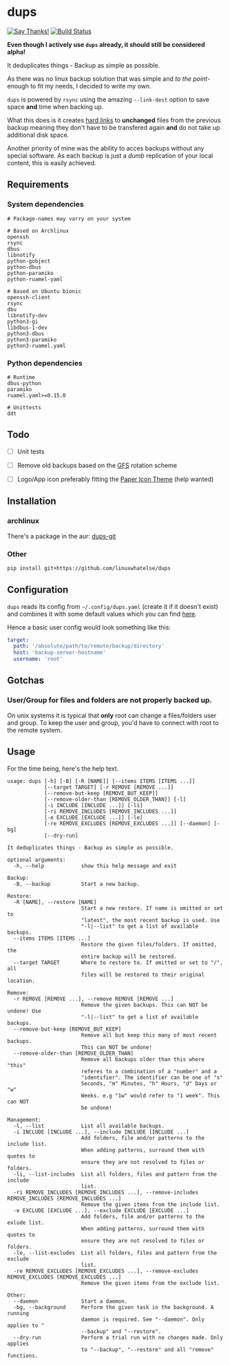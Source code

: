 dups
====
[![Say Thanks!](https://img.shields.io/badge/say-thanks-e91e63.svg)](https://saythanks.io/to/tadly)
[![Build Status](https://travis-ci.org/linuxwhatelse/dups.svg?branch=master)](https://travis-ci.org/linuxwhatelse/dups)

**Even though I actively use `dups` already, it should still be considered alpha!**

It deduplicates things - Backup as simple as possible.

As there was no linux backup solution that was simple and
_to the point_-enough to fit my needs, I decided to write my own.

`dups` is powered by `rsync` using the amazing `--link-dest` option to
save space **and** time when backing up.

What this does is it creates [hard links](https://en.wikipedia.org/wiki/Hard_link) to **unchanged** files from the
previous backup meaning they don't have to be transfered again **and** do not
take up additional disk space.

Another priority of mine was the ability to acces backups without any special
software.
As each backup is just a _dumb_ replication of your local content, this is
easily achieved.


## Requirements
### System dependencies
```
# Package-names may varry on your system

# Based on Archlinux
openssh
rsync
dbus
libnotify
python-gobject
python-dbus
python-paramiko
python-ruamel-yaml

# Based on Ubuntu bionic
openssh-client
rsync
dbu
libnotify-dev
python3-gi
libdbus-1-dev
python3-dbus
python3-paramiko
python3-ruamel.yaml
```

### Python dependencies
```
# Runtime
dbus-python
paramiko
ruamel.yaml>=0.15.0

# Unittests
ddt
```


## Todo
- [ ] Unit tests
- [ ] Remove old backups based on the [GFS](https://en.wikipedia.org/wiki/Backup_rotation_scheme#Grandfather-father-son) rotation scheme
- [ ] Logo/App icon preferably fitting the [Paper Icon Theme](https://snwh.org/paper) (help wanted)


## Installation
### archlinux
There's a package in the aur: [dups-git](https://aur.archlinux.org/packages/dups-git/)

### Other
```sh
pip install git+https://github.com/linuxwhatelse/dups
```


## Configuration
`dups` reads its config from `~/.config/dups.yaml` (create it if it doesn't
exist) and combines it with some default values which you can find [here](dups/data/config.yaml).

Hence a basic user config would look something like this:
```yaml
target:
  path: '/absolute/path/to/remote/backup/directory'
  host: 'backup-server-hostname'
  username: 'root'
```


## Gotchas
### User/Group for files and folders are not properly backed up.
On unix systems it is typical that **only** root can change a files/folders
user and group.
To keep the user and group, you'd have to connect with root to the remote system.


## Usage
For the time being, here's the help text.
```text
usage: dups [-h] [-B] [-R [NAME]] [--items ITEMS [ITEMS ...]]
            [--target TARGET] [-r REMOVE [REMOVE ...]]
            [--remove-but-keep [REMOVE_BUT_KEEP]]
            [--remove-older-than [REMOVE_OLDER_THAN]] [-l]
            [-i INCLUDE [INCLUDE ...]] [-li]
            [-ri REMOVE_INCLUDES [REMOVE_INCLUDES ...]]
            [-e EXCLUDE [EXCLUDE ...]] [-le]
            [-re REMOVE_EXCLUDES [REMOVE_EXCLUDES ...]] [--daemon] [-bg]
            [--dry-run]

It deduplicates things - Backup as simple as possible.

optional arguments:
  -h, --help            show this help message and exit

Backup:
  -B, --backup          Start a new backup.

Restore:
  -R [NAME], --restore [NAME]
                        Start a new restore. If name is omitted or set to
                        "latest", the most recent backup is used. Use
                        "-l|--list" to get a list of available backups.
  --items ITEMS [ITEMS ...]
                        Restore the given files/folders. If omitted, the
                        entire backup will be restored.
  --target TARGET       Where to restore to. If omitted or set to "/", all
                        files will be restored to their original location.

Remove:
  -r REMOVE [REMOVE ...], --remove REMOVE [REMOVE ...]
                        Remove the given backups. This can NOT be undone! Use
                        "-l|--list" to get a list of available backups.
  --remove-but-keep [REMOVE_BUT_KEEP]
                        Remove all but keep this many of most recent backups.
                        This can NOT be undone!
  --remove-older-than [REMOVE_OLDER_THAN]
                        Remove all backups older than this where "this"
                        referes to a combination of a "number" and a
                        "identifier". The identifier can be one of "s"
                        Seconds, "m" Minutes, "h" Hours, "d" Days or "w"
                        Weeks. e.g "1w" would refer to "1 week". This can NOT
                        be undone!

Management:
  -l, --list            List all available backups.
  -i INCLUDE [INCLUDE ...], --include INCLUDE [INCLUDE ...]
                        Add folders, file and/or patterns to the include list.
                        When adding patterns, surround them with quotes to
                        ensure they are not resolved to files or folders.
  -li, --list-includes  List all folders, files and pattern from the include
                        list.
  -ri REMOVE_INCLUDES [REMOVE_INCLUDES ...], --remove-includes REMOVE_INCLUDES [REMOVE_INCLUDES ...]
                        Remove the given items from the include list.
  -e EXCLUDE [EXCLUDE ...], --exclude EXCLUDE [EXCLUDE ...]
                        Add folders, file and/or patterns to the exlude list.
                        When adding patterns, surround them with quotes to
                        ensure they are not resolved to files or folders.
  -le, --list-excludes  List all folders, files and pattern from the exclude
                        list.
  -re REMOVE_EXCLUDES [REMOVE_EXCLUDES ...], --remove-excludes REMOVE_EXCLUDES [REMOVE_EXCLUDES ...]
                        Remove the given items from the exclude list.

Other:
  --daemon              Start a daemon.
  -bg, --background     Perform the given task in the background. A running
                        daemon is required. See "--daemon". Only applies to "
                        --backup" and "--restore".
  --dry-run             Perform a trial run with no changes made. Only applies
                        to "--backup", "--restore" and all "remove" functions.
```
